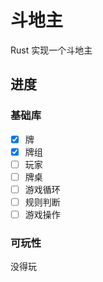 # 斗地主

Rust 实现一个斗地主

## 进度
### 基础库

- [X] 牌
- [X] 牌组
- [ ] 玩家
- [ ] 牌桌
- [ ] 游戏循环
- [ ] 规则判断
- [ ] 游戏操作

### 可玩性

没得玩
